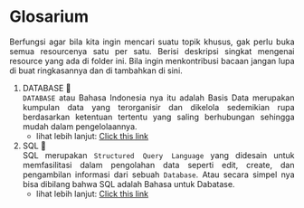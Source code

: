 # Glosarium
<div style="text-align: justify">
Berfungsi agar bila kita ingin mencari suatu topik khusus, gak perlu buka semua resourcenya satu per satu. Berisi deskripsi singkat mengenai resource yang ada di folder ini. Bila ingin menkontribusi bacaan jangan lupa di buat ringkasannya dan di tambahkan di sini.

1. DATABASE 📃
\
`DATABASE` atau Bahasa Indonesia nya itu adalah Basis Data merupakan kumpulan data yang terorganisir dan dikelola sedemikian rupa berdasarkan ketentuan tertentu yang saling berhubungan sehingga mudah dalam pengelolaannya.
    - lihat lebih lanjut: [Click this link](database.md)
2. SQL 📜
\
SQL merupakan `Structured Query Language` yang didesain untuk memfasilitasi dalam pengolahan data seperti edit, create, dan pengambilan informasi dari sebuah `Database`. Atau secara simpel nya bisa dibilang bahwa SQL adalah Bahasa untuk Dabatase.
    - lihat lebih lanjut: [Click this link](sql.md)
</div>